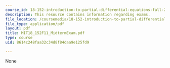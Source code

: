 ```yaml
---
course_id: 18-152-introduction-to-partial-differential-equations-fall-2011
description: This resource contains information regarding exams.
file_location: /coursemedia/18-152-introduction-to-partial-differential-equations-fall-2011/8614c248faa32c34d8f84daa9e125fd9_MIT18_152F11_MidtermExam.pdf
file_type: application/pdf
layout: pdf
title: MIT18_152F11_MidtermExam.pdf
type: course
uid: 8614c248faa32c34d8f84daa9e125fd9

---
```

None